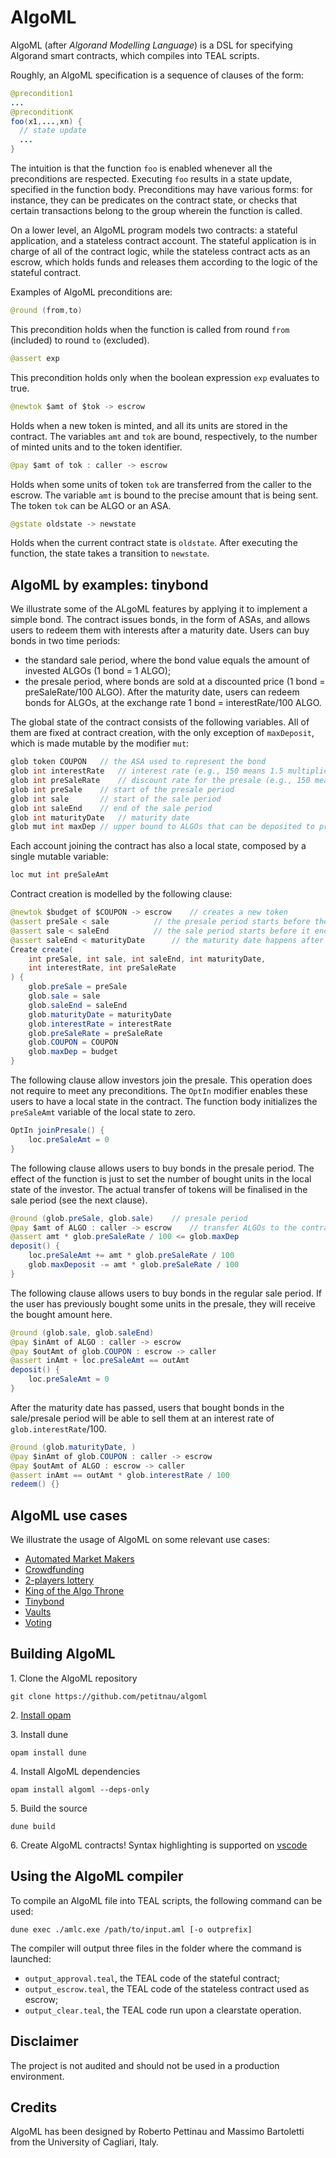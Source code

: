 # AlgoML

AlgoML (after *Algorand Modelling Language*) is a DSL for specifying Algorand smart contracts, which compiles into TEAL scripts.

Roughly, an AlgoML specification is a sequence of clauses of the form:
```java
@precondition1
...
@preconditionK
foo(x1,...,xn) {
  // state update
  ...
}
```
The intuition is that the function ``foo`` is enabled whenever all the preconditions are respected. Executing ``foo`` results in a state update, specified in the function body. Preconditions may have various forms: for instance, they can be predicates on the contract state, or checks that certain transactions belong to the group wherein the function is called.

On a lower level, an AlgoML program models two contracts: a stateful application, and a stateless contract account. The stateful application is in charge of all of the contract logic, while the stateless contract acts as an escrow, which holds funds and releases them according to the logic of the stateful contract.

Examples of AlgoML preconditions are:
```java
@round (from,to)
```
This precondition holds when the function is called from round `from` (included) to round `to` (excluded).
 
```java 
@assert exp 
```
This precondition holds only when the boolean expression `exp` evaluates to true.

```java
@newtok $amt of $tok -> escrow
```
Holds when a new token is minted, and all its units are stored in the contract. The variables `amt` and `tok` are bound, respectively, to the number of minted units and to the token identifier.

```java
@pay $amt of tok : caller -> escrow
``` 
Holds when some units of token `tok` are transferred from the caller to the escrow. The variable `amt` is bound to the precise amount that is being sent. The token `tok` can be ALGO or an ASA.

```java
@gstate oldstate -> newstate
```
Holds when the current contract state is `oldstate`. After executing the function, the state takes a transition to `newstate`.

## AlgoML by examples: tinybond

We illustrate some of the ALgoML features by applying it to implement a simple bond.
The contract issues bonds, in the form of ASAs, and allows users to redeem them with interests after a maturity date.
Users can buy bonds in two time periods:
* the standard sale period, where the bond value equals the amount of invested ALGOs (1 bond = 1 ALGO); 
* the presale period, where bonds are sold at a discounted price (1 bond = preSaleRate/100 ALGO).
After the maturity date, users can redeem bonds for ALGOs, at the exchange rate 1 bond = interestRate/100 ALGO.

The global state of the contract consists of the following variables. All of them are fixed at contract creation, with the only exception of `maxDeposit`, which is made mutable by the modifier `mut`:  
```java
glob token COUPON	// the ASA used to represent the bond
glob int interestRate   // interest rate (e.g., 150 means 1.5 multiplication factor, i.e. 50% interest rate)
glob int preSaleRate    // discount rate for the presale (e.g., 150 means that 100 ALGOs buy 150 bond units)
glob int preSale	// start of the presale period
glob int sale		// start of the sale period
glob int saleEnd	// end of the sale period
glob int maturityDate	// maturity date
glob mut int maxDep	// upper bound to ALGOs that can be deposited to preserve liquidity
```

Each account joining the contract has also a local state, composed by a single mutable variable:
```java
loc mut int preSaleAmt
```

Contract creation is modelled by the following clause:
```java
@newtok $budget of $COUPON -> escrow	// creates a new token
@assert preSale < sale 			// the presale period starts before the sale period
@assert sale < saleEnd 			// the sale period starts before it ends
@assert saleEnd < maturityDate		// the maturity date happens after the sale period has ended
Create create(
    int preSale, int sale, int saleEnd, int maturityDate,
    int interestRate, int preSaleRate
) {
	glob.preSale = preSale
	glob.sale = sale
	glob.saleEnd = saleEnd
	glob.maturityDate = maturityDate
	glob.interestRate = interestRate
	glob.preSaleRate = preSaleRate
	glob.COUPON = COUPON
	glob.maxDep = budget
}
```

The following clause allow investors join the presale. This operation does not require to meet any preconditions. The `OptIn` modifier enables these users to have a local state in the contract. The function body initializes the `preSaleAmt` variable of the local state to zero.
```java
OptIn joinPresale() {
	loc.preSaleAmt = 0
}
```

The following clause allows users to buy bonds in the presale period. The effect of the function is just to set the number of bought units in the 
local state of the investor. The actual transfer of tokens will be finalised in the sale period (see the next clause).
```java
@round (glob.preSale, glob.sale)	// presale period
@pay $amt of ALGO : caller -> escrow	// transfer ALGOs to the contract to reserve bond units
@assert amt * glob.preSaleRate / 100 <= glob.maxDep
deposit() {
	loc.preSaleAmt += amt * glob.preSaleRate / 100
	glob.maxDeposit -= amt * glob.preSaleRate / 100
}
```

The following clause allows users to buy bonds in the regular sale period. If the user has previously bought some units in the presale, they will receive the bought amount here. 
```java
@round (glob.sale, glob.saleEnd)
@pay $inAmt of ALGO : caller -> escrow
@pay $outAmt of glob.COUPON : escrow -> caller
@assert inAmt + loc.preSaleAmt == outAmt
deposit() {
	loc.preSaleAmt = 0
}
```

After the maturity date has passed, users that bought bonds in the sale/presale period will be able to sell them at an interest rate of `glob.interestRate`/100. 
```java
@round (glob.maturityDate, )
@pay $inAmt of glob.COUPON : caller -> escrow
@pay $outAmt of ALGO : escrow -> caller
@assert inAmt == outAmt * glob.interestRate / 100
redeem() {}
```

## AlgoML use cases

We illustrate the usage of AlgoML on some relevant use cases:
- [Automated Market Makers](contracts/amm)
- [Crowdfunding](contracts/crowdfund)
- [2-players lottery](contracts/lottery)
- [King of the Algo Throne](contracts/kotat)
- [Tinybond](contracts/tinybond)
- [Vaults](contracts/vaults)
- [Voting](contracts/voting)

## Building AlgoML

1\. Clone the AlgoML repository
```
git clone https://github.com/petitnau/algoml
```
2\. [Install opam](https://ocaml.org/docs/install.html#OPAM) 

3\. Install dune
```
opam install dune
```
4\. Install AlgoML dependencies
```
opam install algoml --deps-only
```
5\. Build the source
```
dune build
```
6\. Create AlgoML contracts! Syntax highlighting is supported on [vscode](https://marketplace.visualstudio.com/items?itemName=RobertoPettinau.algoml-lang) 


## Using the AlgoML compiler

To compile an AlgoML file into TEAL scripts, the following command can be used:
```console
dune exec ./amlc.exe /path/to/input.aml [-o outprefix]
```
The compiler will output three files in the folder where the command is launched:
* `output_approval.teal`, the TEAL code of the stateful contract;
* `output_escrow.teal`, the TEAL code of the stateless contract used as escrow;
* `output_clear.teal`, the TEAL code run upon a clearstate operation.

## Disclaimer

The project is not audited and should not be used in a production environment.

## Credits

AlgoML has been designed by Roberto Pettinau and Massimo Bartoletti from the University of Cagliari, Italy.
